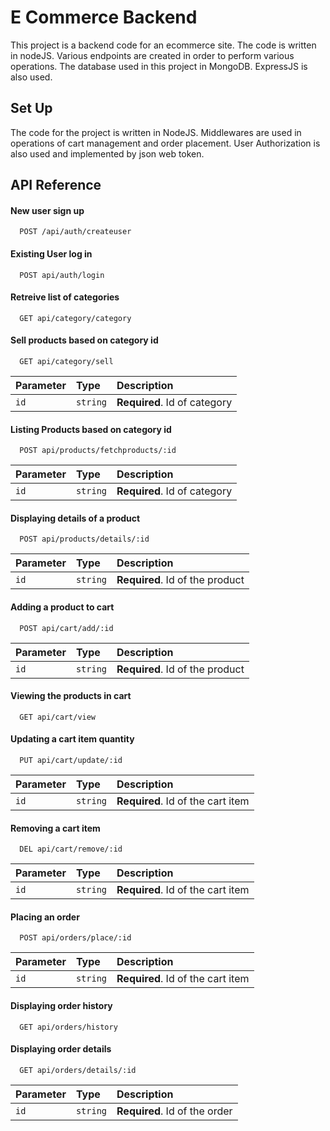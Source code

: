 
# E Commerce Backend

This project is a backend code for an ecommerce site. The code is written in nodeJS. Various endpoints are created in order to perform various operations. The database used in this project in MongoDB. ExpressJS is also used. 


## Set Up
The code for the project is written in NodeJS. Middlewares are used in operations of cart management and order placement. User Authorization is also used and implemented by json web token.
## API Reference

#### New user sign up

```http
  POST /api/auth/createuser
```

#### Existing User log in

```http
  POST api/auth/login
```

#### Retreive list of categories

```http
  GET api/category/category
```

#### Sell products based on category id

```http
  GET api/category/sell
```

| Parameter | Type     | Description                       |
| :-------- | :------- | :-------------------------------- |
| `id`      | `string` | **Required**. Id of category |


#### Listing Products based on category id

```http
  POST api/products/fetchproducts/:id
```

| Parameter | Type     | Description                       |
| :-------- | :------- | :-------------------------------- |
| `id`      | `string` | **Required**. Id of category |


#### Displaying details of a product

```http
  POST api/products/details/:id
```

| Parameter | Type     | Description                       |
| :-------- | :------- | :-------------------------------- |
| `id`      | `string` | **Required**. Id of the product |


#### Adding a product to cart

```http
  POST api/cart/add/:id
```

| Parameter | Type     | Description                       |
| :-------- | :------- | :-------------------------------- |
| `id`      | `string` | **Required**. Id of the product |


#### Viewing the products in cart

```http
  GET api/cart/view
```


#### Updating a cart item quantity

```http
  PUT api/cart/update/:id
```

| Parameter | Type     | Description                       |
| :-------- | :------- | :-------------------------------- |
| `id`      | `string` | **Required**. Id of the cart item |


#### Removing a cart item

```http
  DEL api/cart/remove/:id
```

| Parameter | Type     | Description                       |
| :-------- | :------- | :-------------------------------- |
| `id`      | `string` | **Required**. Id of the cart item |


#### Placing an order

```http
  POST api/orders/place/:id
```

| Parameter | Type     | Description                       |
| :-------- | :------- | :-------------------------------- |
| `id`      | `string` | **Required**. Id of the cart item |


#### Displaying order history

```http
  GET api/orders/history
```


#### Displaying order details

```http
  GET api/orders/details/:id
```


| Parameter | Type     | Description                       |
| :-------- | :------- | :-------------------------------- |
| `id`      | `string` | **Required**. Id of the order |
